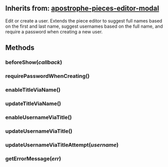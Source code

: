 ## Inherits from: [apostrophe-pieces-editor-modal](../apostrophe-pieces/browser-apostrophe-pieces-editor-modal.html)
Edit or create a user. Extends the piece editor to suggest full names based on the
first and last name, suggest usernames based on the full name, and require a password
when creating a new user.


## Methods
### beforeShow(*callback*)

### requirePasswordWhenCreating()

### enableTitleViaName()

### updateTitleViaName()

### enableUsernameViaTitle()

### updateUsernameViaTitle()

### updateUsernameViaTitleAttempt(*username*)

### getErrorMessage(*err*)

